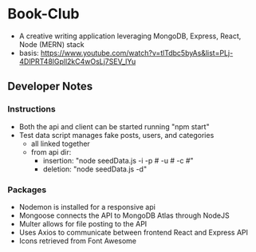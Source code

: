 # Book-Club
- A creative writing application leveraging MongoDB, Express, React, Node (MERN) stack
- basis: https://www.youtube.com/watch?v=tlTdbc5byAs&list=PLj-4DlPRT48lGpll2kC4wOsLj7SEV_lYu

## Developer Notes
### Instructions
- Both the api and client can be started running "npm start"
- Test data script manages fake posts, users, and categories 
  - all linked together
  - from api dir: 
    - insertion: "node seedData.js -i -p # -u # -c #"
    - deletion: "node seedData.js -d"
### Packages
- Nodemon is installed for a responsive api
- Mongoose connects the API to MongoDB Atlas through NodeJS
- Multer allows for file posting to the API
- Uses Axios to communicate between frontend React and Express API
- Icons retrieved from Font Awesome
